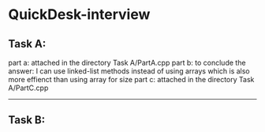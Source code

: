 # QuickDesk-interview

## Task A:
part a: attached in the directory Task A/PartA.cpp
part b: to conclude the answer: I can use linked-list methods instead of using arrays which is also more effienct than using array for size
part c: attached in the directory Task A/PartC.cpp

***
## Task B:
